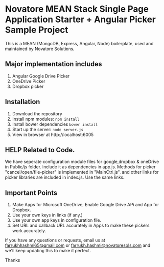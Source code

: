 # Novatore MEAN Stack Single Page Application Starter + Angular Picker Sample Project

This is a MEAN (MongoDB, Express, Angular, Node) boilerplate, used and maintained by Novatore Solutions.


## Major implementation includes
1. Angular Google Drive Picker
2. OneDrive Picker 
3. Dropbox picker 

## Installation
1. Download the repository
2. Install npm modules: `npm install`
3. Install bower dependencies `bower install`
4. Start up the server: `node server.js`
5. View in browser at http://localhost:6005


## HELP Related to Code.
We have seperate configuration module files for google,dropbox & oneDrive in Public/js folder. Include it as dependencies in
app.js. Methods for picker "cancel/open/file-picker" is implemented in "MainCtrl.js". and other links for picker libraries are included
in index.js. Use the same links.

## Important Points
1. Make Apps for Microsoft OneDrive, Enable Google Drive APi and App for Dropbox.
2. Use your own keys in links (if any.)
3. Use your own app keys in configuration file.
4. Set URL and callback URL accurately in Apps to make these pickers work accurately.


If you have any questions or requests, email us at farrukhhashmi65@gmail.com or farrukh.hashmi@novatoresols.com and we'll keep updating this to make it perfect.

Thanks
